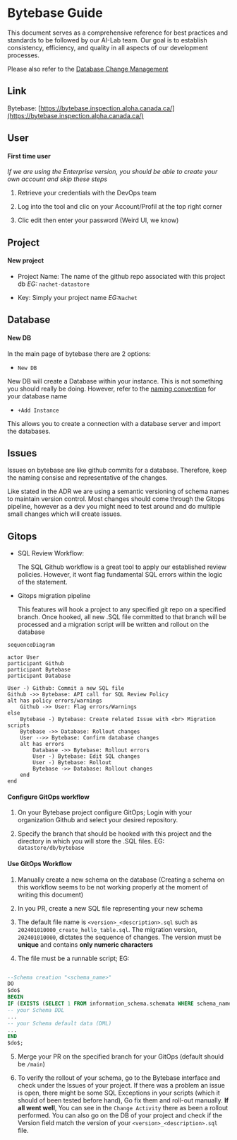 # Bytebase Guide

This document serves as a comprehensive reference for best practices and
standards to be followed by our AI-Lab team. Our goal is to establish
consistency, efficiency, and quality in all aspects of our development
processes.

Please also refer to the [Database Change
Management](./adr/006-database-change-management.md)

## Link

Bytebase:
[https://bytebase.inspection.alpha.canada.ca/](https://bytebase.inspection.alpha.canada.ca/)

## User

#### First time user

*If we are using the Enterprise version, you should be able to create your own
account and skip these steps*

1. Retrieve your credentials with the DevOps team

2. Log into the tool and clic on your Account/Profil at the top right corner

3. Clic edit then enter your password (Weird UI, we know)


## Project

#### New project

- Project Name: The name of the github repo associated with this project db
  *EG:* ```nachet-datastore```

- Key: Simply your project name *EG:*```Nachet```

## Database

#### New DB

In the main page of bytebase there are 2 options:
- `New DB`

New DB will create a Database within your instance. This is not something you
should really be doing. However, refer to the [naming
convention](008-naming-convention.md) for your database name

- `+Add Instance`

This allows you to create a connection with a database server and import the
databases.

## Issues

Issues on bytebase are like github commits for a database. Therefore, keep the
naming consise and representative of the changes.

Like stated in the ADR we are using a semantic versioning of schema names to
maintain version control. Most changes should come through the Gitops pipeline,
however as a dev you might need to test around and do multiple small changes
which will create issues.

## Gitops

- SQL Review Workflow:

    The SQL Github workflow is a great tool to apply our established review
    policies. However, it wont flag fundamental SQL errors within the logic of
    the statement.

- Gitops migration pipeline

    This features will hook a project to any specified git repo on a specified
    branch. Once hooked, all new .SQL file committed to that branch will be
    processed and a migration script will be written and rollout on the database

```mermaid
sequenceDiagram

actor User
participant Github
participant Bytebase
participant Database

User -) Github: Commit a new SQL file
Github ->> Bytebase: API call for SQL Review Policy
alt has policy errors/warnings
    Github ->> User: Flag errors/Warnings
else
    Bytebase -) Bytebase: Create related Issue with <br> Migration scripts
    Bytebase ->> Database: Rollout changes
    User -->> Bytebase: Confirm database changes
    alt has errors
        Database ->> Bytebase: Rollout errors
        User -) Bytebase: Edit SQL changes
        User -) Bytebase: Rollout
        Bytebase ->> Database: Rollout changes
    end
end

```

#### Configure GitOps workflow

1. On your Bytebase project configure GitOps; Login with your organization
   Github and select your desired repository.

2. Specify the branch that should be hooked with this project and the directory
   in which you will store the .SQL files. EG: `datastore/db/bytebase`

#### Use GitOps Workflow

1. Manually create a new schema on the database (Creating a schema on this
   workflow seems to be not working properly at the moment of writing this
   document)

2. In you PR, create a new SQL file representing your new schema

3. The default file name is `<version>_<description>.sql` such as
   `202401010000_create_hello_table.sql`. The migration version,
   ``202401010000``, dictates the sequence of changes. The version must be
   **unique** and contains **only numeric characters**

4. The file must be a runnable script; EG:

```SQL

--Schema creation "<schema_name>"
DO
$do$
BEGIN
IF (EXISTS (SELECT 1 FROM information_schema.schemata WHERE schema_name = '<<>>')) THEN
-- your Schema DDL
...
-- your Schema default data (DML)
...
END
$do$;

```

5. Merge your PR on the specified branch for your GitOps (default should be
   `/main`)

6. To verify the rollout of your schema, go to the Bytebase interface and check
   under the Issues of your project. If there was a problem an issue is open,
   there might be some SQL Exceptions in your scripts (which it should of been
   tested before hand), Go fix them and roll-out manually. **If all went well**,
   You can see in the ``Change Activity`` there as been a rollout performed. You
   can also go on the DB of your project and check if the Version field match
   the version of your `<version>_<description>.sql` file.
